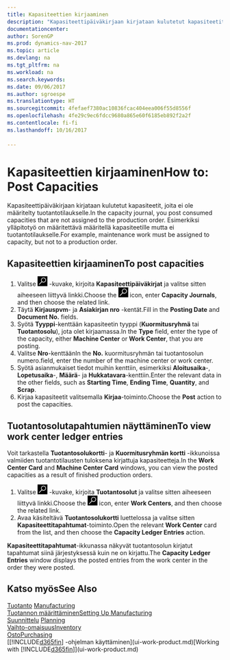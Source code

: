 ```yaml
---
title: Kapasiteettien kirjaaminen
description: "Kapasiteettipäiväkirjaan kirjataan kulutetut kapasiteetit, joita ei ole määritelty tuotantotilaukselle. Esimerkiksi ylläpitotyö tulee määritellä kapasiteetille, muttei tuotantotilaukselle."
documentationcenter: 
author: SorenGP
ms.prod: dynamics-nav-2017
ms.topic: article
ms.devlang: na
ms.tgt_pltfrm: na
ms.workload: na
ms.search.keywords: 
ms.date: 09/06/2017
ms.author: sgroespe
ms.translationtype: HT
ms.sourcegitcommit: 4fefaef7380ac10836fcac404eea006f55d8556f
ms.openlocfilehash: 4fe29c9ec6fdcc9680a865e60f6185eb892f2a2f
ms.contentlocale: fi-fi
ms.lasthandoff: 10/16/2017

---
```

# <a name="how-to-post-capacities"></a><span data-ttu-id="c5c7b-104">Kapasiteettien kirjaaminen</span><span class="sxs-lookup"><span data-stu-id="c5c7b-104">How to: Post Capacities</span></span>
<span data-ttu-id="c5c7b-105">Kapasiteettipäiväkirjaan kirjataan kulutetut kapasiteetit, joita ei ole määritelty tuotantotilaukselle.</span><span class="sxs-lookup"><span data-stu-id="c5c7b-105">In the capacity journal, you post consumed capacities that are not assigned to the production order.</span></span> <span data-ttu-id="c5c7b-106">Esimerkiksi ylläpitotyö on määritettävä määritellä kapasiteetille mutta ei tuotantotilaukselle.</span><span class="sxs-lookup"><span data-stu-id="c5c7b-106">For example, maintenance work must be assigned to capacity, but not to a production order.</span></span>  

## <a name="to-post-capacities"></a><span data-ttu-id="c5c7b-107">Kapasiteettien kirjaaminen</span><span class="sxs-lookup"><span data-stu-id="c5c7b-107">To post capacities</span></span>  
1.  <span data-ttu-id="c5c7b-108">Valitse ![Etsi sivu tai raportti](media/ui-search/search_small.png "Etsi sivu tai raportti -kuvake") -kuvake, kirjoita **Kapasiteettipäiväkirjat** ja valitse sitten aiheeseen liittyvä linkki.</span><span class="sxs-lookup"><span data-stu-id="c5c7b-108">Choose the ![Search for Page or Report](media/ui-search/search_small.png "Search for Page or Report icon") icon, enter **Capacity Journals**, and then choose the related link.</span></span>  
2.  <span data-ttu-id="c5c7b-109">Täytä **Kirjauspvm**- ja **Asiakirjan nro** -kentät.</span><span class="sxs-lookup"><span data-stu-id="c5c7b-109">Fill in the **Posting Date** and **Document No.** fields.</span></span>  
3.  <span data-ttu-id="c5c7b-110">Syötä **Tyyppi**-kenttään kapasiteetin tyyppi (**Kuormitusryhmä** tai **Tuotantosolu**), jota olet kirjaamassa.</span><span class="sxs-lookup"><span data-stu-id="c5c7b-110">In the **Type** field, enter the type of the capacity, either **Machine Center** or **Work Center**, that you are posting.</span></span>  
4.  <span data-ttu-id="c5c7b-111">Valitse **Nro**-kenttään</span><span class="sxs-lookup"><span data-stu-id="c5c7b-111">In the **No.**</span></span> <span data-ttu-id="c5c7b-112">kuormitusryhmän tai tuotantosolun numero.</span><span class="sxs-lookup"><span data-stu-id="c5c7b-112">field, enter the number of the machine center or work center.</span></span>  
5.  <span data-ttu-id="c5c7b-113">Syötä asianmukaiset tiedot muihin kenttiin, esimerkiksi **Aloitusaika**-, **Lopetusaika**-, **Määrä**- ja **Hukkatavara**-kenttiin.</span><span class="sxs-lookup"><span data-stu-id="c5c7b-113">Enter the relevant data in the other fields, such as **Starting Time**, **Ending Time**, **Quantity**, and **Scrap**.</span></span>  
6.  <span data-ttu-id="c5c7b-114">Kirjaa kapasiteetit valitsemalla **Kirjaa**-toiminto.</span><span class="sxs-lookup"><span data-stu-id="c5c7b-114">Choose the **Post** action to post the capacities.</span></span>  

## <a name="to-view-work-center-ledger-entries"></a><span data-ttu-id="c5c7b-115">Tuotantosolutapahtumien näyttäminen</span><span class="sxs-lookup"><span data-stu-id="c5c7b-115">To view work center ledger entries</span></span>  
<span data-ttu-id="c5c7b-116">Voit tarkastella **Tuotantosolukortti**- ja **Kuormitusryhmän kortti** -ikkunoissa valmiiden tuotantotilausten tuloksena kirjattuja kapasiteetteja.</span><span class="sxs-lookup"><span data-stu-id="c5c7b-116">In the **Work Center Card** and **Machine Center Card** windows, you can view the posted capacities as a result of finished production orders.</span></span>    
1.  <span data-ttu-id="c5c7b-117">Valitse ![Etsi sivu tai raportti](media/ui-search/search_small.png "Etsi sivu tai raportti -kuvake") -kuvake, kirjoita **Tuotantosolut** ja valitse sitten aiheeseen liittyvä linkki.</span><span class="sxs-lookup"><span data-stu-id="c5c7b-117">Choose the ![Search for Page or Report](media/ui-search/search_small.png "Search for Page or Report icon") icon, enter **Work Centers**, and then choose the related link.</span></span>  
2.  <span data-ttu-id="c5c7b-118">Avaa käsiteltävä **Tuotantosolukortti** luettelossa ja valitse sitten **Kapasiteettitapahtumat**-toiminto.</span><span class="sxs-lookup"><span data-stu-id="c5c7b-118">Open the relevant **Work Center** card from the list, and then choose the **Capacity Ledger Entries** action.</span></span>  

<span data-ttu-id="c5c7b-119">**Kapasiteettitapahtumat**-ikkunassa näkyvät tuotantosolun kirjatut tapahtumat siinä järjestyksessä kuin ne on kirjattu.</span><span class="sxs-lookup"><span data-stu-id="c5c7b-119">The **Capacity Ledger Entries** window displays the posted entries from the work center in the order they were posted.</span></span>   

## <a name="see-also"></a><span data-ttu-id="c5c7b-120">Katso myös</span><span class="sxs-lookup"><span data-stu-id="c5c7b-120">See Also</span></span>  
<span data-ttu-id="c5c7b-121">[Tuotanto](production-manage-manufacturing.md)  </span><span class="sxs-lookup"><span data-stu-id="c5c7b-121">[Manufacturing](production-manage-manufacturing.md)  </span></span>  
[<span data-ttu-id="c5c7b-122">Tuotannon määrittäminen</span><span class="sxs-lookup"><span data-stu-id="c5c7b-122">Setting Up Manufacturing</span></span>](production-configure-production-processes.md)  
<span data-ttu-id="c5c7b-123">[Suunnittelu](production-planning.md)    </span><span class="sxs-lookup"><span data-stu-id="c5c7b-123">[Planning](production-planning.md)    </span></span>  
[<span data-ttu-id="c5c7b-124">Vaihto-omaisuus</span><span class="sxs-lookup"><span data-stu-id="c5c7b-124">Inventory</span></span>](inventory-manage-inventory.md)  
[<span data-ttu-id="c5c7b-125">Osto</span><span class="sxs-lookup"><span data-stu-id="c5c7b-125">Purchasing</span></span>](purchasing-manage-purchasing.md)  
<span data-ttu-id="c5c7b-126">[[!INCLUDE[d365fin](includes/d365fin_md.md)] -ohjelman käyttäminen](ui-work-product.md)</span><span class="sxs-lookup"><span data-stu-id="c5c7b-126">[Working with [!INCLUDE[d365fin](includes/d365fin_md.md)]](ui-work-product.md)</span></span>

